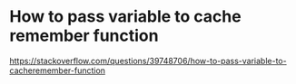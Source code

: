 # How to pass variable to cache remember function
https://stackoverflow.com/questions/39748706/how-to-pass-variable-to-cacheremember-function
